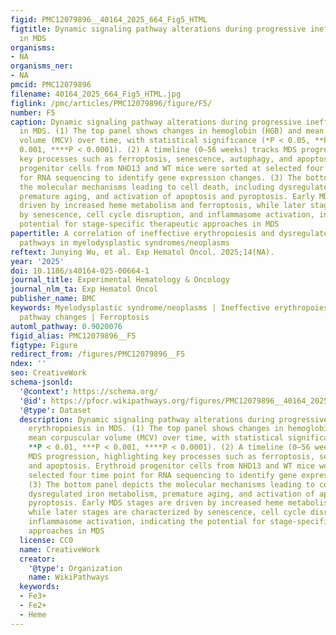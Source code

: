```yaml
---
figid: PMC12079896__40164_2025_664_Fig5_HTML
figtitle: Dynamic signaling pathway alterations during progressive ineffective erythropoiesis
  in MDS
organisms:
- NA
organisms_ner:
- NA
pmcid: PMC12079896
filename: 40164_2025_664_Fig5_HTML.jpg
figlink: /pmc/articles/PMC12079896/figure/F5/
number: F5
caption: Dynamic signaling pathway alterations during progressive ineffective erythropoiesis
  in MDS. (1) The top panel shows changes in hemoglobin (HGB) and mean corpuscular
  volume (MCV) over time, with statistical significance (*P < 0.05, **P < 0.01, ***P <
  0.001, ****P < 0.0001). (2) A timeline (0–56 weeks) tracks MDS progression, highlighting
  key processes such as ferroptosis, senescence, autophagy, and apoptosis. Erythroid
  progenitor cells from NHD13 and WT mice were sorted at selected four time point
  for RNA sequencing to identify gene expression changes. (3) The bottom panel depicts
  the molecular mechanisms leading to cell death, including dysregulated iron metabolism,
  premature aging, and activation of apoptosis and pyroptosis. Early MDS stages are
  driven by increased heme metabolism and ferroptosis, while later stages are characterized
  by senescence, cell cycle disruption, and inflammasome activation, indicating the
  potential for stage-specific therapeutic approaches in MDS
papertitle: A correlation of ineffective erythropoiesis and dysregulated signaling
  pathways in myelodysplastic syndromes/neoplasms
reftext: Junying Wu, et al. Exp Hematol Oncol. 2025;14(NA).
year: '2025'
doi: 10.1186/s40164-025-00664-1
journal_title: Experimental Hematology & Oncology
journal_nlm_ta: Exp Hematol Oncol
publisher_name: BMC
keywords: Myelodysplastic syndrome/neoplasms | Ineffective erythropoiesis | Signaling
  pathway changes | Ferroptosis
automl_pathway: 0.9020076
figid_alias: PMC12079896__F5
figtype: Figure
redirect_from: /figures/PMC12079896__F5
ndex: ''
seo: CreativeWork
schema-jsonld:
  '@context': https://schema.org/
  '@id': https://pfocr.wikipathways.org/figures/PMC12079896__40164_2025_664_Fig5_HTML.html
  '@type': Dataset
  description: Dynamic signaling pathway alterations during progressive ineffective
    erythropoiesis in MDS. (1) The top panel shows changes in hemoglobin (HGB) and
    mean corpuscular volume (MCV) over time, with statistical significance (*P < 0.05,
    **P < 0.01, ***P < 0.001, ****P < 0.0001). (2) A timeline (0–56 weeks) tracks
    MDS progression, highlighting key processes such as ferroptosis, senescence, autophagy,
    and apoptosis. Erythroid progenitor cells from NHD13 and WT mice were sorted at
    selected four time point for RNA sequencing to identify gene expression changes.
    (3) The bottom panel depicts the molecular mechanisms leading to cell death, including
    dysregulated iron metabolism, premature aging, and activation of apoptosis and
    pyroptosis. Early MDS stages are driven by increased heme metabolism and ferroptosis,
    while later stages are characterized by senescence, cell cycle disruption, and
    inflammasome activation, indicating the potential for stage-specific therapeutic
    approaches in MDS
  license: CC0
  name: CreativeWork
  creator:
    '@type': Organization
    name: WikiPathways
  keywords:
  - Fe3+
  - Fe2+
  - Heme
---
```

